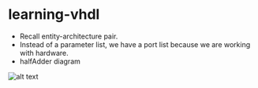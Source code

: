 # learning-vhdl

* Recall entity-architecture pair.
* Instead of a parameter list, we have a port list because we are working with hardware.
* halfAdder diagram

![alt text](https://user-images.githubusercontent.com/31664851/122470273-da038680-cf8b-11eb-9161-0c658aabcb43.png)
